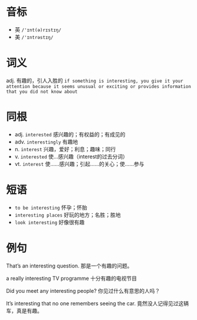 # 音标

- 英 `/'ɪnt(ə)rɪstɪŋ/`
- 美 `/'ɪntrəstɪŋ/`

# 词义

adj. 有趣的，引人入胜的
`if something is interesting, you give it your attention because it seems unusual or exciting or provides information that you did not know about`

# 同根

- adj. `interested` 感兴趣的；有权益的；有成见的
- adv. `interestingly` 有趣地
- n. `interest` 兴趣，爱好；利息；趣味；同行
- v. `interested` 使…感兴趣（interest的过去分词）
- vt. `interest` 使……感兴趣；引起……的关心；使……参与

# 短语

- `to be interesting` 怀孕；怀胎
- `interesting places` 好玩的地方；名胜；胜地
- `look interesting` 好像很有趣

# 例句

That’s an interesting question.
那是一个有趣的问题。

a really interesting TV programme
十分有趣的电视节目

Did you meet any interesting people?
你见过什么有意思的人吗？

It’s interesting that no one remembers seeing the car.
竟然没人记得见过这辆车，真是有趣。


